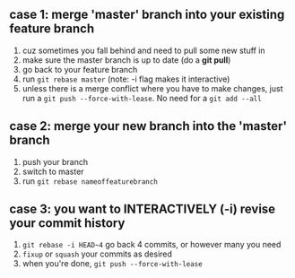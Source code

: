 ## case 1: merge 'master' branch into your existing feature branch
1. cuz sometimes you fall behind and need to pull some new stuff in 
2. make sure the master branch is up to date (do a **git pull**)
3. go back to your feature branch
4. run `git rebase master` (note: -i flag makes it interactive)
5. unless there is a merge conflict where you have to make changes, just run a `git push --force-with-lease`. No need for a `git add --all`

## case 2: merge your new branch into the 'master' branch
1. push your branch
2. switch to master
3. run `git rebase nameoffeaturebranch`

## case 3: you want to INTERACTIVELY (-i) revise your commit history
1. `git rebase -i HEAD~4` go back 4 commits, or however many you need
2. `fixup` or `squash` your commits as desired
3. when you're done, `git push --force-with-lease`
